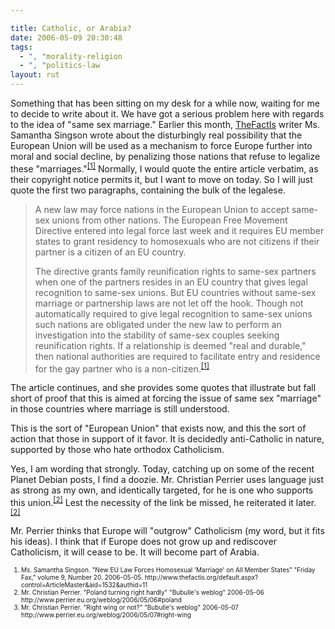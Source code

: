 ```yaml
---

title: Catholic, or Arabia?
date: 2006-05-09 20:30:48
tags:
  - ", "morality-religion
  - ", "politics-law
layout: rut
---
```



<p>Something that has been sitting on my desk for a while now, waiting for me to decide to write about it.  We have got a serious problem here with regards to the idea of "same sex marriage." Earlier this month, <a href="http://www.thefactis.org">TheFactIs</a> writer Ms. Samantha Singson wrote about the disturbingly real possibility that the European Union will be used as a mechanism to force Europe further into moral and social decline, by penalizing those nations that refuse to legalize these "marriages."<sup><a href="http://www.thefactis.org/default.aspx?control=ArticleMaster&aid=1532&authid=11" title="New EU Law Forces Homosexual 'Marriage' on All Member States">[1]</a></sup> Normally, I would quote the entire article verbatim, as their copyright notice permits it, but I want to move on today.  So I will just quote the first two paragraphs, containing the bulk of the legalese.</p>  <blockquote><p>A new law may force nations in the European Union to accept same-sex unions from other nations. The European Free Movement Directive entered into legal force last week and it requires EU member states to grant residency to homosexuals who are not citizens if their partner is a citizen of an EU country.</p><p>The directive grants family reunification rights to same-sex partners when one of the partners resides in an EU country that gives legal recognition to same-sex unions. But EU countries without same-sex marriage or partnership laws are not let off the hook. Though not automatically required to give legal recognition to same-sex unions such nations are obligated under the new law to perform an investigation into the stability of same-sex couples seeking reunification rights. If a relationship is deemed "real and durable," then national authorities are required to facilitate entry and residence for the gay partner who is a non-citizen.<sup><a href="http://www.thefactis.org/default.aspx?control=ArticleMaster&aid=1532&authid=11" title="New EU Law Forces Homosexual 'Marriage' on All Member States">[1]</a></sup></p></blockquote>  The article continues, and she provides some quotes that illustrate but fall short of proof that this is aimed at forcing the issue of same sex "marriage" in those countries where marriage is still understood.  <p>This is the sort of "European Union" that exists now, and this the sort of action that those in support of it favor.  It is decidedly anti-Catholic in nature, supported by those who hate orthodox Catholicism.</p>  <p>Yes, I am wording that strongly.  Today, catching up on some of the recent Planet Debian posts, I find a doozie.  Mr. Christian Perrier uses language just as strong as my own, and identically targeted, for he is one who supports this union.<sup><a href="http://www.perrier.eu.org/weblog/2006/05/06#poland" title="Poland turning right hardly">[2]</a></sup> Lest the necessity of the link be missed, he reiterated it later.<sup><a href="http://www.perrier.eu.org/weblog/2006/05/07#right-wing" title="Right wing or not?">[2]</a></sup></p>  <p>Mr. Perrier thinks that Europe will "outgrow" Catholicism (my word, but it fits his ideas).  I think that if Europe does not grow up and rediscover Catholicism, it will cease to be.  It will become part of Arabia.</p>   <font size="-2"><ol><font size="-2"><li><font size="-2">Ms. Samantha Singson.  "New EU Law Forces Homosexual 'Marriage' on All Member States" "Friday Fax," volume 9, Number 20.  2006-05-05. http://www.thefactis.org/default.aspx?control=ArticleMaster&aid=1532&authid=11</font></li><li><font size="-2">Mr. Christian Perrier.  "Poland turning right hardly" "Bubulle's weblog" 2006-05-06 http://www.perrier.eu.org/weblog/2006/05/06#poland</font></li><li><font size="-2">Mr. Christian Perrier.  "Right wing or not?" "Bubulle's weblog" 2006-05-07 http://www.perrier.eu.org/weblog/2006/05/07#right-wing </font></li></font></ol></font>

